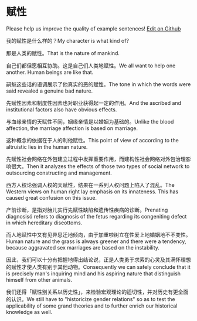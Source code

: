 # 赋性

Please help us improve the quality of example sentences! [Edit on Github](https://github.com/jiyushe/jiyu-example-sentence-source/blob/main/chinese/fuxing_2.md)

<p><span class="chinese">我的赋性是什么样的？</span><span class="english">My character is what kind of?</span></p>

<p><span class="chinese">那是人类的赋性。</span><span class="english">That is the nature of mankind.</span></p>

<p><span class="chinese">自己们都但愿相互协助。这是自己们人类地赋性。</span><span class="english">We all want to help one another. Human beings are like that.</span></p>

<p><span class="chinese">嗣魅这些话的语调展示了他真实的恶的赋性。</span><span class="english">The tone in which the words were said revealed a genuine bad nature.</span></p>

<p><span class="chinese">先赋性因素和制度性因素也对职业获得起一定的作用。</span><span class="english">And the ascribed and institutional factors also have obvious effects.</span></p>

<p><span class="chinese">与血缘亲情的天赋性不同，姻缘亲情是以婚姻为基础的。</span><span class="english">Unlike the blood affection, the marriage affection is based on marriage.</span></p>

<p><span class="chinese">这种概念的依据在于人的利他赋性。</span><span class="english">This point of view of according to the altruistic lies in the human nature.</span></p>

<p><span class="chinese">先赋性社会网络在外包建立过程中发挥重要作用，而建构性社会网络对外包治理影响很大。</span><span class="english">Then it analyzes the effects of those two types of social network to outsourcing constructing and management.</span></p>

<p><span class="chinese">西方人权论强调人权的天赋性，结果在一系列人权问题上陷入了混乱。</span><span class="english">The Western views on human right lay emphasis on its innateness. This has caused great confusion on this issue.</span></p>

<p><span class="chinese">产前诊断，是指对胎儿实行先赋性缺陷和遗传性疾病的诊断。</span><span class="english">Prenating diagnosisó refers to diagnosis of the fetus regarding its congeniting defect in which hereditary diseottoms.</span></p>

<p><span class="chinese">而人地赋性中又有见异思迁地倾向，由于加重啦树立在性爱上地婚姻地不不变性。</span><span class="english">Human nature and the grass is always greener and there were a tendency, because aggravated sex marriages are based on the instability.</span></p>

<p><span class="chinese">因此，我们可以十分有把握地得出结论说，正是人类勇于求索的心灵及其满怀理想的赋性才使人类有别于其他动物。</span><span class="english">Consequently we can safely conclude that it is precisely man's inquiring mind and his aspiring nature that distinguish himself from other animals.</span></p>

<p><span class="chinese">我们还得「赋性别关系以历史性」，来检验宏观理论的适切性，并对历史有更全面的认识。</span><span class="english">We still have to "historicize gender relations" so as to test the applicability of some grand theories and to further enrich our historical knowledge as well.</span></p>

